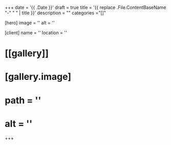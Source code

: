 +++
date = '{{ .Date }}'
draft = true
title = '{{ replace .File.ContentBaseName "-" " " | title }}'
description = ""
categories ="[]"

[hero]
  image = ''
  alt = ''

[client]
  name = ''
  location = ''

# [[gallery]]

#   [gallery.image]
#     path = ''
#     alt = ''

+++
